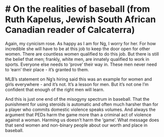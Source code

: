 # # On the realities of baseball (from Ruth Kapelus, Jewish South African Canadian reader of Calcaterra)


Again, my cynicism rose. As happy as I am for Ng, I worry for her. For how incredible she will have to be at this job to keep the door open for other women. There are countless women qualified to do this job. But there is still the belief that men; frankly, white men, are innately qualified to work in sports. Everyone else needs to ‘prove’ their way in. These men never need to ‘earn’ their place - it’s granted to them.

MLB’s statement on Ng’s hiring said this was an example for women and girls everywhere - and it’s not. It’s a lesson for men. But it’s not one I’m confident that enough of the right men will learn.

And this is just one end of the misogyny spectrum in baseball. That the punishment for using steroids is automatic and often much harsher than for a player who commits domestic violence speaks volumes. And always the argument that PEDs harm the game more than a criminal act of violence against a woman. Harming us doesn’t harm the ‘game’. What message does that send women and non-binary people about our worth and place in baseball.  